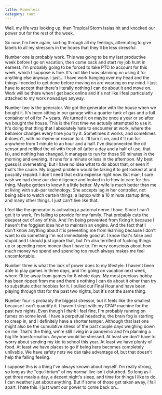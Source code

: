 ```yaml
---
title: Powerless
category: rant
---
```

Well, my life *was* looking up, then Tropical Storm Isaias hit and knocked our power out for the rest of the week.

So now, I'm here again, sorting through all my feelings, attempting to give labels to all my stressors in the hopes that they'll be less stressful.

Number one is probably work. This was going to be my last productive week before I go on vacation, then come back and start my job hunt in earnest. I'm probably going to be forced to take PTO to account for this week, which I suppose is fine. It's not like I was planning on using it for anything else anyway. I just... I have work hanging over my head and the things I needed to get done before moving on are wearing on my mind. I just have to accept that there's literally nothing I can do about it and move on. Work will be there when I get back online and it's not like I feel particularly attached to my work nowadays anyway.

Number two is the generator. We got the generator with the house when we bought it. It's been sitting in our garage with a quarter tank of gas and a full container of oil for 7+ years. We turned it on maybe once a year or so after we bought the house. This is the first time we actually attempted to use it. It's doing that thing that I absolutely hate to encounter at work, where the behavior changes every time you try it. Sometimes it works, and sometimes it doesn't, with no rhyme or reason to it. I'll turn it on, and it'll run for anywhere from 1 minute to an hour and a half. I've disconnected the oil sensor and refilled the oil with fresh oil (after a day and a half of use, that is), and nothing has changed. It manages to run for those 90 minutes in the morning and evening. It runs for a minute or less in the afternoon. My best guess is overheating, but I have no idea what to do about that, or even if that's the cause. My biggest problem would be taking it to get looked at and possibly repaird. I don't need that extra expense right now. But man, I sure wish we had done our due diligence and looked in to how to care for this thing. Maybe gotten to know it a little better. My wife is much better than me at living with sub-par technology. She accepts lag in her controller, not being able to watch certain things, a laptop with a 10 minute startup time, and many other things. I just can't live like that.

I feel like the generator is activating a paternal nerve I have. Since I can't get it to work, I'm failing to provide for my family. That probably cuts the deepest out of any of this. And I'm being prevented from fixing it because I haven't the foggiest idea how to maintain an engine. And the fact that I don't know anything about it is preventing me from learning because I don't want to do something I'm not immediately good at. I know that's false and stupid and I should just ignore that, but I'm also terrified of fucking things up or spending more money than I have to. I'm very conscious about how much money we spend and spending too much always makes me feel uncomfortable.

Number three is what the lack of power does to my lifestyle. I haven't been able to play games in three days, and I'm going on vacation next week, where I'll be away from games for 8 whole days. My most precious hobby has been ripped from me and there's nothing I can do about it other than try to substitute other hobbies for it. I pulled out Final Hour and have been playing through that for the past two nights, but it's not the same thing.

Number four is probably the biggest stressor, but it feels like the smallest because I can't quantify it. I haven't slept with my CPAP machine for the past two nights. Even though I *think* I feel fine, I'm probably running on fumes on some level. I have a perpetual headache, the brain fog is starting to creep in, and I definitely have a shorter temper. Although that last one might also be the cumulative stress of the past couple days weighing down on me. That's the thing, we're still living in a pandemic and I'm planning a big life transformation. Anyone would be stressed. At least we don't have to worry about sending my kid to school this year. At least we have plenty of food. At least we have places to go if being here becomes completely unlivable. We have safety nets we can take advantage of, but that doesn't help the falling feeling.

I suppose this is a thing I've always known about myself. I'm really strong, so long as the "equilibrium" of my normal live isn't disturbed. So long as I get three meals a day, a decent night's sleep, and time for things I like to do, I can weather just about anything. But if some of those get taken away, I fall apart. I hate this. I just want our power to come back on...
